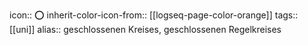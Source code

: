 icon:: ⭕
inherit-color-icon-from:: [[logseq-page-color-orange]]
tags:: [[uni]] 
alias:: geschlossenen Kreises, geschlossenen Regelkreises
